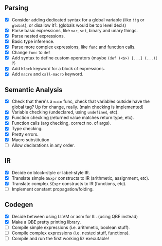 ## Parsing
- [x] Consider adding dedicated syntax for a global variable (like `!!g` or `global`), or disallow it?. (globals would be top level decls)
- [x] Parse basic expressions, like `var`, `set`, binary and unary things.
- [x] Parse nested expressions.
- [x] Basic type inference.
- [x] Parse more complex expressions, like `func` and function calls.
- [x] Change `func` to `def`
- [x] Add syntax to define custom operators (maybe `(def (<$>) [...] (...))` ?)
- [x] Add `block` keyword for a block of expressions.
- [x] Add `macro` and `call-macro` keyword.

## Semantic Analysis
- [x] Check that there's a `main` func, check that variables outside have the global tag? Up for change, really. (main checking is implemented)
- [x] Variable checking (undeclared, using `undefined`, etc).
- [x] Function checking (returned value matches return type, etc).
- [x] Function calls (arg checking, correct no. of args).
- [x] Type checking.
- [x] Pretty errors.
- [x] Macro substitution
- [ ] Allow declarations in any order.

## IR
- [x] Decide on block-style or label-style IR.
- [x] Translate simple `SExpr` constructs to IR (arithmetic, assignment, etc).
- [x] Translate complex `SExpr` constructs to IR (functions, etc).
- [ ] Implement constant propagation/folding.

## Codegen
- [x] Decide between using LLVM or asm for IL. (using QBE instead)
- [x] Make a QBE pretty printing library.
- [ ] Compile simple expressions (i.e. arithmetic, boolean stuff).
- [ ] Compile complex expressions (i.e. nested stuff, functions).
- [ ] Compile and run the first working liz executable!
